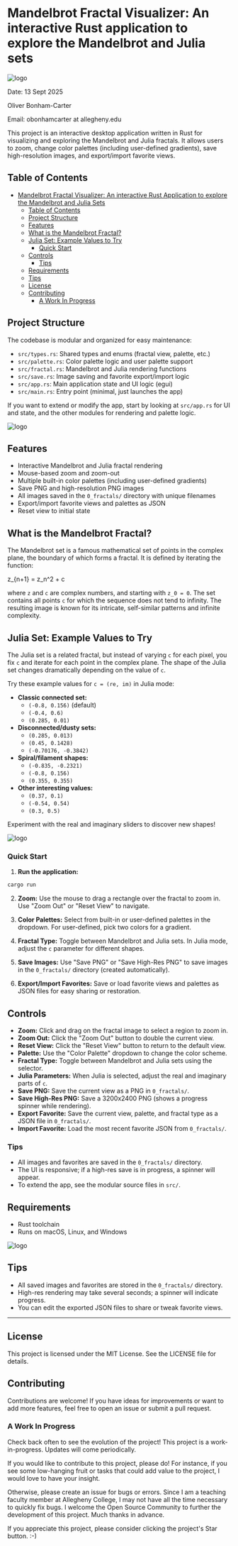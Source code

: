 # Mandelbrot Fractal Visualizer: An interactive Rust application to explore the Mandelbrot and Julia sets

![logo](graphics/mandelbrot_04.png)

Date: 13 Sept 2025

Oliver Bonham-Carter

Email: obonhamcarter at allegheny.edu

This project is an interactive desktop application written in Rust for visualizing and exploring the Mandelbrot and Julia fractals. It allows users to zoom, change color palettes (including user-defined gradients), save high-resolution images, and export/import favorite views.

## Table of Contents

- [Mandelbrot Fractal Visualizer: An interactive Rust Application to explore the Mandelbrot and Julia Sets](#mandelbrot-fractal-visualizer-an-interactive-rust-application-to-explore-the-mandelbrot-and-julia-sets)
  - [Table of Contents](#table-of-contents)
  - [Project Structure](#project-structure)
  - [Features](#features)
  - [What is the Mandelbrot Fractal?](#what-is-the-mandelbrot-fractal)
  - [Julia Set: Example Values to Try](#julia-set-example-values-to-try)
    - [Quick Start](#quick-start)
  - [Controls](#controls)
    - [Tips](#tips)
  - [Requirements](#requirements)
  - [Tips](#tips-1)
  - [License](#license)
  - [Contributing](#contributing)
    - [A Work In Progress](#a-work-in-progress)

## Project Structure

The codebase is modular and organized for easy maintenance:

- `src/types.rs`: Shared types and enums (fractal view, palette, etc.)
- `src/palette.rs`: Color palette logic and user palette support
- `src/fractal.rs`: Mandelbrot and Julia rendering functions
- `src/save.rs`: Image saving and favorite export/import logic
- `src/app.rs`: Main application state and UI logic (egui)
- `src/main.rs`: Entry point (minimal, just launches the app)

If you want to extend or modify the app, start by looking at `src/app.rs` for UI and state, and the other modules for rendering and palette logic.

![logo](graphics/mandelbrot_01.png)

## Features

- Interactive Mandelbrot and Julia fractal rendering
- Mouse-based zoom and zoom-out
- Multiple built-in color palettes (including user-defined gradients)
- Save PNG and high-resolution PNG images
- All images saved in the `0_fractals/` directory with unique filenames
- Export/import favorite views and palettes as JSON
- Reset view to initial state

## What is the Mandelbrot Fractal?

The Mandelbrot set is a famous mathematical set of points in the complex plane, the boundary of which forms a fractal. It is defined by iterating the function:

  z_{n+1} = z_n^2 + c

where `z` and `c` are complex numbers, and starting with `z_0 = 0`. The set contains all points `c` for which the sequence does not tend to infinity. The resulting image is known for its intricate, self-similar patterns and infinite complexity.

## Julia Set: Example Values to Try

The Julia set is a related fractal, but instead of varying `c` for each pixel, you fix `c` and iterate for each point in the complex plane. The shape of the Julia set changes dramatically depending on the value of `c`.

Try these example values for `c = (re, im)` in Julia mode:

- **Classic connected set:**
  - `(-0.8, 0.156)` (default)
  - `(-0.4, 0.6)`
  - `(0.285, 0.01)`
- **Disconnected/dusty sets:**
  - `(0.285, 0.013)`
  - `(0.45, 0.1428)`
  - `(-0.70176, -0.3842)`
- **Spiral/filament shapes:**
  - `(-0.835, -0.2321)`
  - `(-0.8, 0.156)`
  - `(0.355, 0.355)`
- **Other interesting values:**
  - `(0.37, 0.1)`
  - `(-0.54, 0.54)`
  - `(0.3, 0.5)`

Experiment with the real and imaginary sliders to discover new shapes!

![logo](graphics/mandelbrot_03.png)

### Quick Start

1. **Run the application:**

  ```sh
  cargo run
  ```

2. **Zoom:** Use the mouse to drag a rectangle over the fractal to zoom in. Use "Zoom Out" or "Reset View" to navigate.

3. **Color Palettes:** Select from built-in or user-defined palettes in the dropdown. For user-defined, pick two colors for a gradient.

4. **Fractal Type:** Toggle between Mandelbrot and Julia sets. In Julia mode, adjust the `c` parameter for different shapes.

5. **Save Images:** Use "Save PNG" or "Save High-Res PNG" to save images in the `0_fractals/` directory (created automatically).

6. **Export/Import Favorites:** Save or load favorite views and palettes as JSON files for easy sharing or restoration.


## Controls

- **Zoom:** Click and drag on the fractal image to select a region to zoom in.
- **Zoom Out:** Click the "Zoom Out" button to double the current view.
- **Reset View:** Click the "Reset View" button to return to the default view.
- **Palette:** Use the "Color Palette" dropdown to change the color scheme.
- **Fractal Type:** Toggle between Mandelbrot and Julia sets using the selector.
- **Julia Parameters:** When Julia is selected, adjust the real and imaginary parts of `c`.
- **Save PNG:** Save the current view as a PNG in `0_fractals/`.
- **Save High-Res PNG:** Save a 3200x2400 PNG (shows a progress spinner while rendering).
- **Export Favorite:** Save the current view, palette, and fractal type as a JSON file in `0_fractals/`.
- **Import Favorite:** Load the most recent favorite JSON from `0_fractals/`.

### Tips

- All images and favorites are saved in the `0_fractals/` directory.
- The UI is responsive; if a high-res save is in progress, a spinner will appear.
- To extend the app, see the modular source files in `src/`.

## Requirements

- Rust toolchain
- Runs on macOS, Linux, and Windows

![logo](graphics/mandelbrot_02.png)

## Tips

- All saved images and favorites are stored in the `0_fractals/` directory.
- High-res rendering may take several seconds; a spinner will indicate progress.
- You can edit the exported JSON files to share or tweak favorite views.

---

## License

This project is licensed under the MIT License. See the LICENSE file for details.

## Contributing

Contributions are welcome! If you have ideas for improvements or want to add more features, feel free to open an issue or submit a pull request.

### A Work In Progress

Check back often to see the evolution of the project! This project is a work-in-progress. Updates will come periodically.

If you would like to contribute to this project, please do! For instance, if you see some low-hanging fruit or tasks that could add value to the project, I would love to have your insight.

Otherwise, please create an issue for bugs or errors. Since I am a teaching faculty member at Allegheny College, I may not have all the time necessary to quickly fix bugs. I welcome the Open Source Community to further the development of this project. Much thanks in advance.

If you appreciate this project, please consider clicking the project's Star button. :-)
